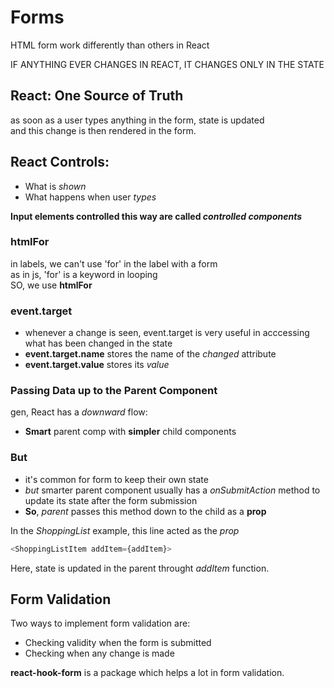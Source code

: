 # Forms

HTML form work differently than others in React

IF ANYTHING EVER CHANGES IN REACT, IT CHANGES ONLY IN THE STATE

## React: One Source of Truth

as soon as a user types anything in the form, state is updated  
and this change is then rendered in the form.

## React Controls:

- What is _shown_ 
- What happens when user _types_

**Input elements controlled this way are called _controlled components_**

### htmlFor

in labels, we can't use 'for' in the label with a form  
as in js, 'for' is a keyword in looping  
SO, we use **htmlFor**

### event.target

- whenever a change is seen, event.target is very useful in acccessing what has been changed in the state
- **event.target.name** stores the name of the _changed_ attribute
- **event.target.value** stores its _value_

### Passing Data up to the Parent Component

gen, React has a _downward_ flow:
- **Smart** parent comp with **simpler** child components

### But  

- it's common for form to keep their own state
- _but_ smarter parent component usually has a *onSubmitAction* method to   
update its state after the form submission
- **So**, *parent* passes this method down to the child as a **prop**

In the *ShoppingList* example, this line acted as the _prop_
```js
<ShoppingListItem addItem={addItem}>
```
Here, state is updated in the parent throught _addItem_ function.

## Form Validation
Two ways to implement form validation are:  
- Checking validity when the form is submitted 
- Checking when any change is made

**react-hook-form** is a package which helps a lot in form validation.